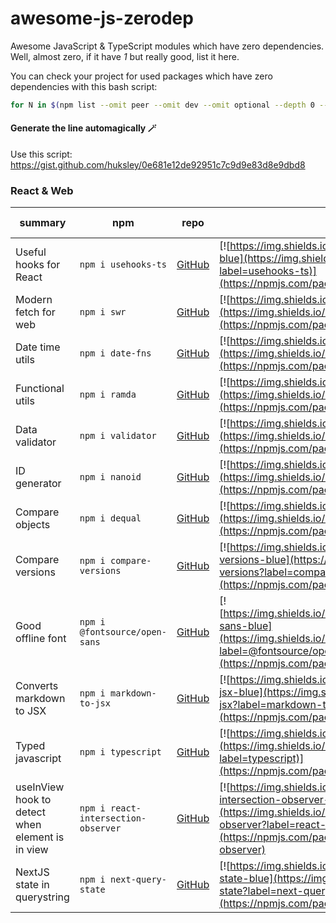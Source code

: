 # awesome-js-zerodep

Awesome JavaScript &amp; TypeScript modules which have zero dependencies. Well, almost zero, if it have *1* but really good, list it here.

You can check your project for used packages which have zero dependencies with this bash script:

```bash
for N in $(npm list --omit peer --omit dev --omit optional --depth 0 --json | jq ".dependencies" | jq 'keys[]' -r); do COUNT=$(cat node_modules/$N/package.json | jq ".dependencies" | jq length); if [ "$COUNT" == "0" ]; then echo $N; fi; done
```

#### Generate the line automagically 🪄

Use this script: https://gist.github.com/huksley/0e681e12de92951c7c9d9e83d8e9dbd8

### React & Web

| summary | npm | repo | package | types | dependency count | last update |
| - | - | - | - | - | - | - |
| Useful hooks for React | `npm i usehooks-ts` | [GitHub](https://github.com/juliencrn/usehooks-ts) | [![https://img.shields.io/badge/npm/v/usehooks-js-blue](https://img.shields.io/npm/v/usehooks-ts?label=usehooks-ts)](https://npmjs.com/package/usehooks-ts) | ![types](https://badgen.net/npm/types/usehooks-ts) | ![dependenices](https://badgen.net/bundlephobia/dependency-count/usehooks-ts?label=usehooks-ts) | ![last update](https://badgen.net/github/last-commit/juliencrn/usehooks-ts) |
| Modern fetch for web | `npm i swr` | [GitHub](https://github.com/vercel/swr) | [![https://img.shields.io/badge/npm/v/swr-blue](https://img.shields.io/npm/v/swr?label=swr)](https://npmjs.com/package/swr) | ![types](https://badgen.net/npm/types/swr) | [![dependencies](https://badgen.net/bundlephobia/dependency-count/swr?label=swr)](https://bundlephobia.com/package/swr) | [![last update](https://badgen.net/github/last-commit/vercel/swr)](https://github.com/vercel/swr) |
| Date time utils | `npm i date-fns` | [GitHub](https://github.com/date-fns/date-fns) | [![https://img.shields.io/badge/npm/v/date-fns-blue](https://img.shields.io/npm/v/date-fns?label=date-fns)](https://npmjs.com/package/date-fns) | ![types](https://badgen.net/npm/types/date-fns) | [![dependencies](https://badgen.net/bundlephobia/dependency-count/date-fns?label=date-fns)](https://bundlephobia.com/package/date-fns) | [![last update](https://badgen.net/github/last-commit/)](https://github.com/date-fns/date-fns) |
| Functional utils | `npm i ramda` | [GitHub](https://github.com/ramda/ramda) | [![https://img.shields.io/badge/npm/v/ramda-blue](https://img.shields.io/npm/v/ramda?label=ramda)](https://npmjs.com/package/ramda) | ![types](https://badgen.net/npm/types/ramda) | [![dependencies](https://badgen.net/bundlephobia/dependency-count/ramda?label=ramda)](https://bundlephobia.com/package/ramda) | [![last update](https://badgen.net/github/last-commit/ramda/ramda)](https://github.com/ramda/ramda) |
| Data validator | `npm i validator` | [GitHub](https://github.com/validatorjs/validator) | [![https://img.shields.io/badge/npm/v/validator-blue](https://img.shields.io/npm/v/validator?label=validator)](https://npmjs.com/package/validator) | ![types](https://badgen.net/npm/types/validator) | [![dependencies](https://badgen.net/bundlephobia/dependency-count/validator?label=validator)](https://bundlephobia.com/package/validator) | [![last update](https://badgen.net/github/last-commit/validatorjs/validator)](https://github.com/validatorjs/validator) |
| ID generator | `npm i nanoid` | [GitHub](https://github.com/ai/nanoid) | [![https://img.shields.io/badge/npm/v/nanoid-blue](https://img.shields.io/npm/v/nanoid?label=nanoid)](https://npmjs.com/package/nanoid) | ![types](https://badgen.net/npm/types/nanoid) | [![dependencies](https://badgen.net/bundlephobia/dependency-count/nanoid?label=nanoid)](https://bundlephobia.com/package/nanoid) | [![last update](https://badgen.net/github/last-commit/ai/nanoid)](https://github.com/ai/nanoid) |
| Compare objects | `npm i dequal` | [GitHub](https://github.com/lukeed/dequal) | [![https://img.shields.io/badge/npm/v/dequal-blue](https://img.shields.io/npm/v/dequal?label=dequal)](https://npmjs.com/package/dequal) | ![types](https://badgen.net/npm/types/dequal) | [![dependencies](https://badgen.net/bundlephobia/dependency-count/dequal?label=dequal)](https://bundlephobia.com/package/dequal) | [![last update](https://badgen.net/github/last-commit/lukeed/dequal)](https://github.com/lukeed/dequal) |
| Compare versions | `npm i compare-versions` | [GitHub](https://github.com/omichelsen/compare-versions) | [![https://img.shields.io/badge/npm/v/compare-versions-blue](https://img.shields.io/npm/v/compare-versions?label=compare-versions)](https://npmjs.com/package/compare-versions) | ![types](https://badgen.net/npm/types/compare-versions) | [![dependencies](https://badgen.net/bundlephobia/dependency-count/compare-versions?label=compare-versions)](https://bundlephobia.com/package/compare-versions) | [![last update](https://badgen.net/github/last-commit/omichelsen/compare-versions)](https://github.com/omichelsen/compare-versions) |
| Good offline font | `npm i @fontsource/open-sans` | [GitHub](https://github.com/fontsource/fontsource) | [![https://img.shields.io/badge/npm/v/@fontsource/open-sans-blue](https://img.shields.io/npm/v/@fontsource/open-sans?label=@fontsource/open-sans)](https://npmjs.com/package/@fontsource/open-sans) | ![types](https://badgen.net/npm/types/@fontsource/open-sans) | [![dependencies](https://badgen.net/bundlephobia/dependency-count/@fontsource/open-sans?label=@fontsource/open-sans)](https://bundlephobia.com/package/@fontsource/open-sans) | [![last update](https://badgen.net/github/last-commit/fontsource/fontsource)](https://github.com/fontsource/fontsource) |
| Converts markdown to JSX | `npm i markdown-to-jsx` | [GitHub](https://github.com/probablyup/markdown-to-jsx) | [![https://img.shields.io/badge/npm/v/markdown-to-jsx-blue](https://img.shields.io/npm/v/markdown-to-jsx?label=markdown-to-jsx)](https://npmjs.com/package/markdown-to-jsx) | ![types](https://badgen.net/npm/types/markdown-to-jsx) | [![dependencies](https://badgen.net/bundlephobia/dependency-count/markdown-to-jsx?label=markdown-to-jsx)](https://bundlephobia.com/package/markdown-to-jsx) | [![last update](https://badgen.net/github/last-commit/probablyup/markdown-to-jsx)](https://github.com/probablyup/markdown-to-jsx) |
| Typed javascript | `npm i typescript` | [GitHub](https://github.com/Microsoft/TypeScript) | [![https://img.shields.io/badge/npm/v/typescript-blue](https://img.shields.io/npm/v/typescript?label=typescript)](https://npmjs.com/package/typescript) | ![types](https://badgen.net/npm/types/typescript) | [![dependencies](https://badgen.net/bundlephobia/dependency-count/typescript?label=typescript)](https://bundlephobia.com/package/typescript) | [![last update](https://badgen.net/github/last-commit/Microsoft/TypeScript)](https://github.com/Microsoft/TypeScript) |
| useInView hook to detect when element is in view | `npm i react-intersection-observer` | [GitHub](https://github.com/thebuilder/react-intersection-observer) | [![https://img.shields.io/badge/npm/v/react-intersection-observer-blue](https://img.shields.io/npm/v/react-intersection-observer?label=react-intersection-observer)](https://npmjs.com/package/react-intersection-observer) | ![types](https://badgen.net/npm/types/react-intersection-observer) | [![dependencies](https://badgen.net/bundlephobia/dependency-count/react-intersection-observer?label=react-intersection-observer)](https://bundlephobia.com/package/react-intersection-observer) | [![last update](https://badgen.net/github/last-commit/thebuilder/react-intersection-observer)](https://github.com/thebuilder/react-intersection-observer) |
| NextJS state in querystring | `npm i next-query-state` | [GitHub](https://github.com/youha-info/next-query-state) | [![https://img.shields.io/badge/npm/v/next-query-state-blue](https://img.shields.io/npm/v/next-query-state?label=next-query-state)](https://npmjs.com/package/next-query-state) | ![types](https://badgen.net/npm/types/next-query-state) | [![dependencies](https://badgen.net/bundlephobia/dependency-count/next-query-state?label=next-query-state)](https://bundlephobia.com/package/next-query-state) | [![last update](https://badgen.net/github/last-commit/youha-info/next-query-state)](https://github.com/youha-info/next-query-state) |
